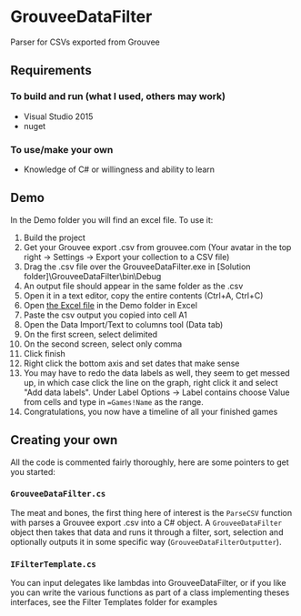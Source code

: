 # GrouveeDataFilter
Parser for CSVs exported from Grouvee

## Requirements

### To build and run (what I used, others may work)

 - Visual Studio 2015
 - nuget

### To use/make your own

 - Knowledge of C# or willingness and ability to learn

## Demo

In the Demo folder you will find an excel file. To use it:

1. Build the project
2. Get your Grouvee export .csv from grouvee.com (Your avatar in the top right -> Settings -> Export your collection to a CSV file)
3. Drag the .csv file over the GrouveeDataFilter.exe in [Solution folder]\\GrouveeDataFilter\\bin\\Debug
4. An output file should appear in the same folder as the .csv
5. Open it in a text editor, copy the entire contents (Ctrl+A, Ctrl+C)
6. Open [the Excel file](Demo/FinishedGameGraph.xlsx) in the Demo folder in Excel
7. Paste the csv output you copied into cell A1
8. Open the Data Import/Text to columns tool (Data tab)
9. On the first screen, select delimited
10. On the second screen, select only comma
11. Click finish
12. Right click the bottom axis and set dates that make sense
13. You may have to redo the data labels as well, they seem to get messed up, in which case click the line on the graph, right click it and select "Add data labels". Under Label Options -> Label contains choose Value from cells and type in `=Games!Name` as the range.
14. Congratulations, you now have a timeline of all your finished games

## Creating your own

All the code is commented fairly thoroughly, here are some pointers to get you started:

### `GrouveeDataFilter.cs`

The meat and bones, the first thing here of interest is the `ParseCSV` function with parses a Grouvee export .csv into a C# object. A `GrouveeDataFilter` object then takes that data and runs it through a filter, sort, selection and optionally outputs it in some specific way (`GrouveeDataFilterOutputter`).

### `IFilterTemplate.cs`

You can input delegates like lambdas into GrouveeDataFilter, or if you like you can write the various functions as part of a class implementing theses interfaces, see the Filter Templates folder for examples